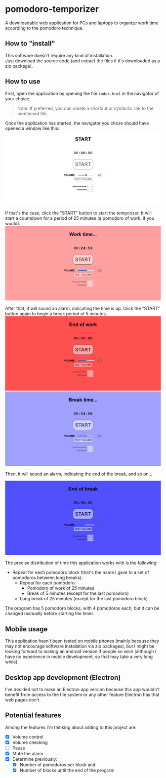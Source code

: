 # pomodoro-temporizer
A downloadable web application for PCs and laptops to organize work time according to the pomodoro technique.

## How to "install"
This software doesn't require any kind of installation.<br>
Just download the source code (and extract the files if it's downloaded as a zip package).

## How to use
First, open the application by opening the file `index.html` in the navigator of your choice.
> Note: If preferred, you can create a shortcut or symbolic link to the mentioned file.

Once the application has started, the navigator you chose should have opened a window like this:
![Screenshot of the start state](/Assets/start-screenshot.png)

If that's the case, click the "START" button to start the temporizer. It will start a countdown for a period of 25 minutes (a pomodoro of work, if you would).<br>
![Screenshot of the work state](/Assets/work-screenshot.png)

After that, it will sound an alarm, indicating the time is up. Click the "START" button again to begin a break period of 5 minutes.<br>
![Screenshot of the end of work state](/Assets/end-work-screenshot.png)
![Screenshot of the break state](/Assets/break-screenshot.png)

Then, it will sound an alarm, indicating the end of the break, and so on...

![Screenshot of the end of break state](/Assets/end-break-screenshot.png)

The precise distribution of time this application works with is the following:
* Repeat for each pomodoro block (that's the name I gave to a set of pomodoros between long breaks):
	* Repeat for each pomodoro:
		* Pomodoro of work of 25 minutes
		* Break of 5 minutes (except for the last pomodoro)
	* Long break of 25 minutes (except for the last pomodoro block)

The program has 5 pomodoro blocks, with 4 pomodoros each, but it can be changed manually before starting the timer.

## Mobile usage

This application hasn't been tested on mobile phones (mainly because they may not encourage software installation via zip packages), but I might be looking forward to making an android version if people so wish (although I have no experience in mobile development, so that may take a very long while).

## Desktop app development (Electron)

I've decided not to make an Electron app version because this app wouldn't benefit from access to the file system or any other feature Electron has that web pages don't.

## Potential features

Among the features I'm thinking about adding to this project are:

* [X] Volume control
* [X] Volume checking
* [ ] Pause
* [X] Mute the alarm
* [X] Determine previously:
	* [X] Number of pomodoros per block and
	* [X] Number of blocks until the end of the program
